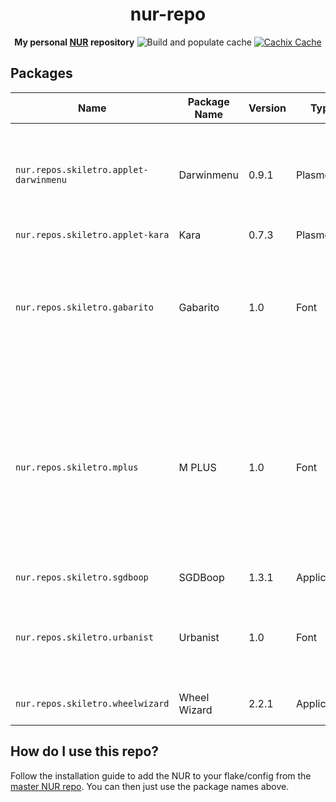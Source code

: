 <div>
<center>
<h1>nur-repo</h1>
<b>My personal <a href="https://github.com/nix-community/NUR">NUR</a> repository</b>

<img src="https://github.com/skiletro/nur-repo/workflows/Build%20and%20populate%20cache/badge.svg" alt="Build and populate cache">
<a href="https://skiletro.cachix.org"><img src=https://img.shields.io/badge/cachix-skiletro-blue.svg" alt="Cachix Cache"></a>
</center>
</div>

## Packages
| Name | Package Name | Version | Type | Description |
|------|--------------|---------|------|-------------|
| `nur.repos.skiletro.applet-darwinmenu` | Darwinmenu | 0.9.1 | Plasmoid | Darwin menu is a Plasma applet that provides a menu system similar to that found on other operating systems. |
| `nur.repos.skiletro.applet-kara` | Kara | 0.7.3 | Plasmoid | Plasmoid | A KDE Plasma Applet for use as a desktop/workspace pager. |
| `nur.repos.skiletro.gabarito` | Gabarito | 1.0 | Font | Gabarito is a light-hearted geometric sans typeface with 6 weights ranging from Regular to Black originally designed for an online learning platform in Brazil. |
| `nur.repos.skiletro.mplus` | M PLUS | 1.0 | Font | With the harmony of comfortable curves and straight lines, this font gives modern and generous impression, suiting for any occasions including small texts to big titles. This package also contains M PLUS 2 and the M PLUS coding fonts. |
| `nur.repos.skiletro.sgdboop` | SGDBoop | 1.3.1 | Application | A helper for SteamGridDB.com |
| `nur.repos.skiletro.urbanist` | Urbanist | 1.0 | Font | Urbanist is a low-contrast, geometric sans-serif inspired by Modernist typography and design. |
| `nur.repos.skiletro.wheelwizard` | Wheel Wizard | 2.2.1 | Application | WheelWizard, Retro Rewind Launcher |

## How do I use this repo?
Follow the installation guide to add the NUR to your flake/config from the [master NUR repo](https://github.com/nix-community/NUR). You can then just use the package names above.
